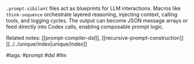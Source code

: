 `.prompt.sibilant` files act as blueprints for LLM interactions. Macros like `think-sequence` orchestrate layered reasoning, injecting context, calling tools, and logging cycles. The output can become JSON message arrays or feed directly into Codex calls, enabling composable prompt logic.

Related notes: [[prompt-compiler-dsl]], [[recursive-prompt-construction]] [[../../unique/index|unique/index]]

#tags: #prompt #dsl #llm
